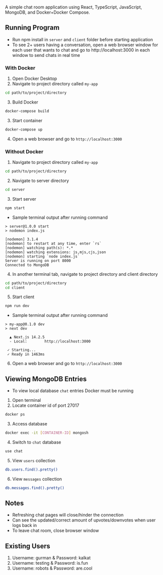 A simple chat room application using React, TypeScript, JavaScript, MongoDB, and Docker+Docker Compose.

## Running Program
* Run npm install in `server` and `client` folder before starting application
* To see 2+ users having a conversation, open a web browser window for each user that wants to chat and go to http://localhost:3000 in each window to send chats in real time

### With Docker
1. Open Docker Desktop
2. Navigate to project directory called `my-app`
```bash
cd path/to/project/directory
```
3. Build Docker 
```bash
docker-compose build
```
3. Start container 
```bash
docker-compose up
```
4. Open a web browser and go to `http://localhost:3000`

### Without Docker
1. Navigate to project directory called `my-app`  
```bash
cd path/to/project/directory
```
2. Navigate to server directory
```bash
cd server
```
3. Start server
```bash
npm start
```
- Sample terminal output after running command
```
> server@1.0.0 start
> nodemon index.js

[nodemon] 3.1.4
[nodemon] to restart at any time, enter `rs`
[nodemon] watching path(s): *.*
[nodemon] watching extensions: js,mjs,cjs,json
[nodemon] starting `node index.js`
Server is running on port 8000
Connected to MongoDB
```
4. In another terminal tab, navigate to project directory and client directory
```bash
cd path/to/project/directory
cd client
```
5. Start client
```bash
npm run dev
```
- Sample terminal output after running command
```
> my-app@0.1.0 dev
> next dev

  ▲ Next.js 14.2.5
  - Local:        http://localhost:3000

 ✓ Starting...
 ✓ Ready in 1463ms
```
6. Open a web browser and go to `http://localhost:3000`

## Viewing MongoDB Entries
- To view local database `chat` entries Docker must be running

1. Open terminal
2. Locate container id of port 27017 
```bash
docker ps
```
3. Access database
```bash
docker exec -it [CONTAINER-ID] mongosh
```
4. Switch to `chat` database
```bash
use chat
```
5. View `users` collection
```bash
db.users.find().pretty()
```
6. View `messages` collection
```bash
db.messages.find().pretty()
```

## Notes
- Refreshing chat pages will close/hinder the connection
- Can see the updated/correct amount of upvotes/downvotes when user logs back in 
- To leave chat room, close browser window 

## Existing Users
1. Username: gurman & Password: kalkat
2. Username: testing & Password: is.fun
3. Username: robots & Password: are.cool





